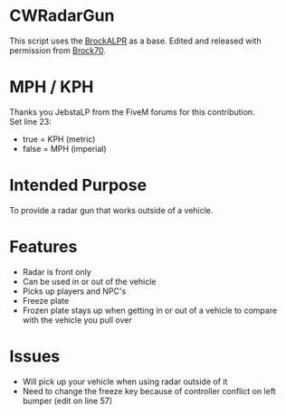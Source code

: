 # CWRadarGun
This script uses the [BrockALPR](https://forum.fivem.net/t/release-police-alpr/61227) as a base.  Edited and released with permission
from [Brock70](https://forum.fivem.net/u/brock70/).

# MPH / KPH
Thanks you JebstaLP from the FiveM forums for this contribution.<br>
Set line 23:
- true = KPH (metric)
- false = MPH (imperial)

# Intended Purpose
To provide a radar gun that works outside of a vehicle.

# Features
- Radar is front only
- Can be used in or out of the vehicle
- Picks up players and NPC's
- Freeze plate
- Frozen plate stays up when getting in or out of a vehicle to compare with the vehicle you pull over

# Issues
- Will pick up your vehicle when using radar outside of it
- Need to change the freeze key because of controller conflict on left bumper (edit on line 57)
